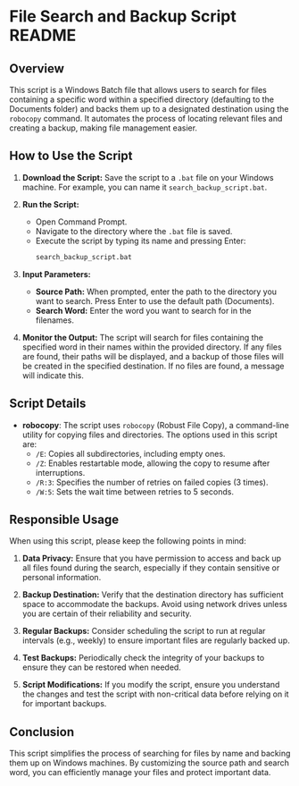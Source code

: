 # File Search and Backup Script README

## Overview

This script is a Windows Batch file that allows users to search for files containing a specific word within a specified directory (defaulting to the Documents folder) and backs them up to a designated destination using the `robocopy` command. It automates the process of locating relevant files and creating a backup, making file management easier.

## How to Use the Script

1. **Download the Script:**
   Save the script to a `.bat` file on your Windows machine. For example, you can name it `search_backup_script.bat`.

2. **Run the Script:**
   - Open Command Prompt.
   - Navigate to the directory where the `.bat` file is saved.
   - Execute the script by typing its name and pressing Enter:
     ```bash
     search_backup_script.bat
     ```

3. **Input Parameters:**
   - **Source Path:** When prompted, enter the path to the directory you want to search. Press Enter to use the default path (Documents).
   - **Search Word:** Enter the word you want to search for in the filenames.

4. **Monitor the Output:**
   The script will search for files containing the specified word in their names within the provided directory. If any files are found, their paths will be displayed, and a backup of those files will be created in the specified destination. If no files are found, a message will indicate this.

## Script Details

- **robocopy**: The script uses `robocopy` (Robust File Copy), a command-line utility for copying files and directories. The options used in this script are:
  - `/E`: Copies all subdirectories, including empty ones.
  - `/Z`: Enables restartable mode, allowing the copy to resume after interruptions.
  - `/R:3`: Specifies the number of retries on failed copies (3 times).
  - `/W:5`: Sets the wait time between retries to 5 seconds.

## Responsible Usage

When using this script, please keep the following points in mind:

1. **Data Privacy:**
   Ensure that you have permission to access and back up all files found during the search, especially if they contain sensitive or personal information.

2. **Backup Destination:**
   Verify that the destination directory has sufficient space to accommodate the backups. Avoid using network drives unless you are certain of their reliability and security.

3. **Regular Backups:**
   Consider scheduling the script to run at regular intervals (e.g., weekly) to ensure important files are regularly backed up.

4. **Test Backups:**
   Periodically check the integrity of your backups to ensure they can be restored when needed.

5. **Script Modifications:**
   If you modify the script, ensure you understand the changes and test the script with non-critical data before relying on it for important backups.

## Conclusion

This script simplifies the process of searching for files by name and backing them up on Windows machines. By customizing the source path and search word, you can efficiently manage your files and protect important data.
